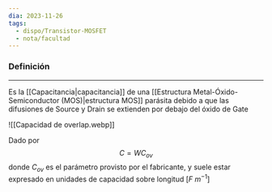 ```yaml
---
dia: 2023-11-26
tags:
  - dispo/Transistor-MOSFET
  - nota/facultad
---
```

### Definición
---
Es la [[Capacitancia|capacitancia]] de una [[Estructura Metal-Óxido-Semiconductor (MOS)|estructura MOS]] parásita debido a que las difusiones de Source y Drain se extienden por debajo del óxido de Gate

![[Capacidad de overlap.webp]]

Dado por $$ C = W C_{ov} $$ donde $C_{ov}$ es el parámetro provisto por el fabricante, y suele estar expresado en unidades de capacidad sobre longitud $\left[F ~ m^{-1} \right]$ 
